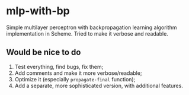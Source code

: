 mlp-with-bp
===========

Simple multilayer perceptron with backpropagation learning algorithm implementation in Scheme.
Tried to make it verbose and readable.


Would be nice to do
-------------------
1. Test everything, find bugs, fix them;
2. Add comments and make it more verbose/readable;
3. Optimize it (especially `propagate-final` function);
4. Add a separate, more sophisticated version, with additional features.
